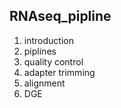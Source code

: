 
## RNAseq_pipline

1. introduction 
2. piplines 
3. quality control
4. adapter trimming 
5. alignment 
6. DGE


